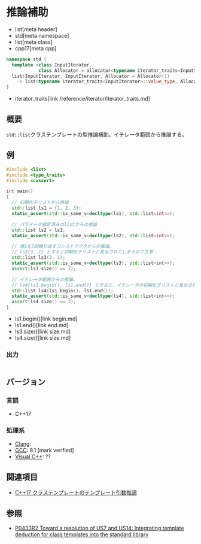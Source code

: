 # 推論補助
* list[meta header]
* std[meta namespace]
* list[meta class]
* cpp17[meta cpp]

```cpp
namespace std {
  template <class InputIterator,
            class Allocator = allocator<typename iterator_traits<InputIterator>::value_type>>
  list(InputIterator, InputIterator, Allocator = Allocator())
    -> list<typename iterator_traits<InputIterator>::value_type, Allocator>;
}
```
* iterator_traits[link /reference/iterator/iterator_traits.md]

## 概要
`std::list`クラステンプレートの型推論補助。イテレータ範囲から推論する。


## 例
```cpp example
#include <list>
#include <type_traits>
#include <cassert>

int main()
{
  // 初期化子リストから推論
  std::list ls1 = {1, 2, 3};
  static_assert(std::is_same_v<decltype(ls1), std::list<int>>);

  // パラメータ設定済みのlistからの推論
  std::list ls2 = ls1;
  static_assert(std::is_same_v<decltype(ls2), std::list<int>>);

  // 値1を3回繰り返すコンストラクタからの推論。
  // ls3{3, 1} とすると初期化子リストと見なされてしまうので注意
  std::list ls3(3, 1);
  static_assert(std::is_same_v<decltype(ls3), std::list<int>>);
  assert(ls3.size() == 3);

  // イテレータ範囲からの推論。
  // ls4{ls1.begin(), ls1.end()} とすると、イテレータの初期化子リストと見なされてしまうので注意
  std::list ls4(ls1.begin(), ls1.end());
  static_assert(std::is_same_v<decltype(ls4), std::list<int>>);
  assert(ls4.size() == 3);
}
```
* ls1.begin()[link begin.md]
* ls1.end()[link end.md]
* ls3.size()[link size.md]
* ls4.size()[link size.md]

### 出力
```
```


## バージョン
### 言語
- C++17

### 処理系
- [Clang](/implementation.md#clang):
- [GCC](/implementation.md#gcc): 8.1 [mark verified]
- [Visual C++](/implementation.md#visual_cpp): ??


## 関連項目
- [C++17 クラステンプレートのテンプレート引数推論](/lang/cpp17/type_deduction_for_class_templates.md)


## 参照
- [P0433R2 Toward a resolution of US7 and US14: Integrating template deduction for class templates into the standard library](http://www.open-std.org/jtc1/sc22/wg21/docs/papers/2017/p0433r2.html)

